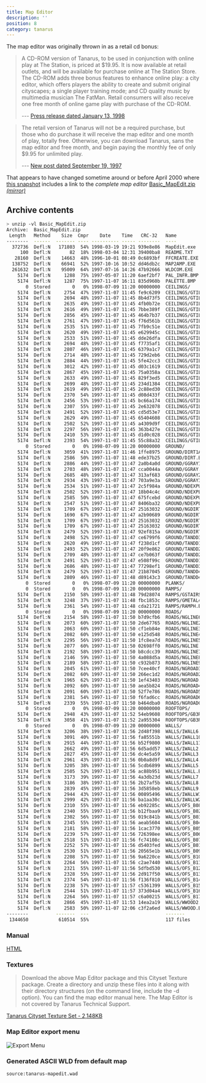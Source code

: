 ```yaml
---
title: Map Editor
description: ''
position: 8
category: tanarus
---
```


The map editor was originally thrown in as a retail cd bonus:

> A CD-ROM version of Tanarus, to be used in conjunction with online play at The Station, is priced at $19.95. It is now available at retail outlets, and will be available for purchase online at The Station Store. The CD-ROM adds three bonus features to enhance online play: a city editor, which offers players the ability to create and submit original cityscapes; a single player training mode; and CD quality music by multimedia musician The FatMan. Retail consumers will also receive one free month of online game play with purchase of the CD-ROM.
>
> --- [Press release dated January 13, 1998](https://web.archive.org/web/19980124051719/https://www.csoon.com/issue31/p_sisa1.htm)


> The retail version of Tanarus will not be a required purchase, but those who do purchase it will receive the map editor and one month of play, totally free. Otherwise, you can download Tanarus, sans the map editor and free month, and begin paying the monthly fee of only $9.95 for unlimited play.
>
> --- [New post dated September 19, 1997](https://web.archive.org/web/19980115040014/http://c04.station.sony.com:80/sept97.htm)

That appears to have changed sometime around or before April 2000 where [this snapshot](https://web.archive.org/web/20000414160225/http://tanarus.station.sony.com:80/mapeditor_top.html)
includes a link to the _complete map editor_ [Basic_MapEdit.zip](https://web.archive.org/web/20060429151742/http://tanarus.station.sony.com:80/media/Basic_MapEdit.zip) [*(mirror)*](https://archive.st/3lz1)

## Archive contents

```bash
> unzip -vl Basic_MapEdit.zip
Archive:  Basic_MapEdit.zip
 Length   Method    Size  Cmpr    Date    Time   CRC-32   Name
--------  ------  ------- ---- ---------- ----- --------  ----
  372736  Defl:N   171803  54% 1998-03-19 19:21 939e8e86  MapEdit.exe
     100  Defl:N       82  18% 1998-03-04 12:31 39400ba8  README.TXT
   28160  Defl:N    14663  48% 1996-10-01 08:49 0c6893bf  FFCREATE.EXE
  138752  Defl:N    66941  52% 1997-10-16 10:52 dd46db2c  MAP2AMP.EXE
  261632  Defl:N    95009  64% 1997-07-16 14:26 47b92666  WLDCOM.EXE
    5174  Defl:N     1288  75% 1997-05-07 11:20 6aef2bf7  PAL_INFR.BMP
    5174  Defl:N     1287  75% 1997-11-07 16:11 835d960b  PALETTE.BMP
       0  Stored        0   0% 1998-07-09 11:20 00000000  CEILINGS/
    5174  Defl:N     2754  47% 1997-11-07 11:45 fe9c6209  CEILINGS/GTILEX04.BMP
    5174  Defl:N     2694  48% 1997-11-07 11:45 8b4d73f5  CEILINGS/GTILEX02.BMP
    5174  Defl:N     2635  49% 1997-11-07 11:45 4fb0b72e  CEILINGS/GTILEX03.BMP
    5174  Defl:N     2616  49% 1997-11-07 11:45 7bbe389f  CEILINGS/GTILEX01.BMP
    5174  Defl:N     2856  45% 1997-11-07 11:45 464b7b37  CEILINGS/GTILEX05.BMP
    5174  Defl:N     2761  47% 1997-11-07 11:45 f76d561b  CEILINGS/GTILEX06.BMP
    5174  Defl:N     2535  51% 1997-11-07 11:45 7fb9c51e  CEILINGS/GTILEX07.BMP
    5174  Defl:N     2620  49% 1997-11-07 11:45 e629945c  CEILINGS/GTILEX08.BMP
    5174  Defl:N     2533  51% 1997-11-07 11:45 dde26dfa  CEILINGS/GTILEX09.BMP
    5174  Defl:N     2694  48% 1997-11-07 11:45 f7735af1  CEILINGS/GTILEY01.BMP
    5174  Defl:N     2807  46% 1997-11-07 11:45 6379a1c7  CEILINGS/GTILEY02.BMP
    5174  Defl:N     2714  48% 1997-11-07 11:45 729d2eb6  CEILINGS/GTILEY03.BMP
    5174  Defl:N     2884  44% 1997-11-07 11:45 5fe42cc3  CEILINGS/GTILEY04.BMP
    5174  Defl:N     3012  42% 1997-11-07 11:45 d03c1619  CEILINGS/GTILEY05.BMP
    5174  Defl:N     2867  45% 1997-11-07 11:45 75a0358a  CEILINGS/GTILEY06.BMP
    5174  Defl:N     2633  49% 1997-11-07 11:45 829f3ed5  CEILINGS/GTILEY07.BMP
    5174  Defl:N     2699  48% 1997-11-07 11:45 234d1384  CEILINGS/GTILEY08.BMP
    5174  Defl:N     2619  49% 1997-11-07 11:45 2c88ed30  CEILINGS/GTILEY09.BMP
    5174  Defl:N     2370  54% 1997-11-07 11:45 d08d433f  CEILINGS/GTILEZ01.BMP
    5174  Defl:N     2456  53% 1997-11-07 11:45 bc66a174  CEILINGS/GTILEZ02.BMP
    5174  Defl:N     2307  55% 1997-11-07 11:45 2e632078  CEILINGS/GTILEZ03.BMP
    5174  Defl:N     2491  52% 1997-11-07 11:45 cd5d53e7  CEILINGS/GTILEZ04.BMP
    5174  Defl:N     2629  49% 1997-11-07 11:45 65404608  CEILINGS/GTILEZ05.BMP
    5174  Defl:N     2502  52% 1997-11-07 11:45 a4309d9f  CEILINGS/GTILEZ06.BMP
    5174  Defl:N     2297  56% 1997-11-07 11:45 363b427e  CEILINGS/GTILEZ07.BMP
    5174  Defl:N     2410  53% 1997-11-07 11:45 d1d0c028  CEILINGS/GTILEZ08.BMP
    5174  Defl:N     2393  54% 1997-11-07 11:45 55c88a32  CEILINGS/GTILEZ09.BMP
       0  Stored        0   0% 1998-07-09 11:20 00000000  GROUND/
    5174  Defl:N     3059  41% 1997-11-07 11:46 1ffe8975  GROUND/DIRT1A.BMP
    5174  Defl:N     2586  50% 1997-11-07 11:48 ede37b25  GROUND/DIRT.BMP
    5174  Defl:N     2886  44% 1997-11-07 11:47 2a0b4a0d  GROUND/GGRAY1.BMP
    5174  Defl:N     2703  48% 1997-11-07 11:47 cca0044a  GROUND/GGRAY.BMP
    5174  Defl:N     2685  48% 1997-11-07 11:47 313af683  GROUND/GGRAY2.BMP
    5174  Defl:N     2934  43% 1997-11-07 11:47 703a9e3a  GROUND/GGRAY3.BMP
    5174  Defl:N     2534  51% 1997-11-07 11:47 2c5f984a  GROUND/NDEXPUR.BMP
    5174  Defl:N     2502  52% 1997-11-07 11:47 18b04c4c  GROUND/NDEXPLR.BMP
    5174  Defl:N     2585  50% 1997-11-07 11:47 675fcebd  GROUND/NDEXPUL.BMP
    5174  Defl:N     2547  51% 1997-11-07 11:47 8406ba32  GROUND/NDEXPLL.BMP
    5174  Defl:N     1709  67% 1997-11-07 11:47 25163032  GROUND/NGDIRT1.BMP
    5174  Defl:N     1690  67% 1997-11-07 11:47 a2b90689  GROUND/NGDIRT2.BMP
    5174  Defl:N     1709  67% 1997-11-07 11:47 25163032  GROUND/NGDIRT3.BMP
    5174  Defl:N     1709  67% 1997-11-07 11:47 25163032  GROUND/NGDIRT4.BMP
    5174  Defl:N     2479  52% 1997-11-07 11:47 92ef815a  GROUND/NGDIRTXP.BMP
    5174  Defl:N     2498  52% 1997-11-07 11:47 ce6799f6  GROUND/TANDD3.BMP
    5174  Defl:N     2620  49% 1997-11-07 11:47 f238d1cf  GROUND/TANDD1A.BMP
    5174  Defl:N     2493  52% 1997-11-07 11:47 20f9e862  GROUND/TANDD2.BMP
    5174  Defl:N     2709  48% 1997-11-07 11:47 ce7b063f  GROUND/TANDD2A.BMP
    5174  Defl:N     2491  52% 1997-11-07 11:47 e508f99c  GROUND/TANDD1.BMP
    5174  Defl:N     2686  48% 1997-11-07 11:47 77298ef1  GROUND/TANDD3A.BMP
    5174  Defl:N     2479  52% 1997-11-07 11:47 21b87045  GROUND/TANDD4.BMP
    5174  Defl:N     2809  46% 1997-11-07 11:48 d89143c3  GROUND/TANDD4A.BMP
       0  Stored        0   0% 1998-07-09 11:20 00000000  PLANKS/
       0  Stored        0   0% 1998-07-09 11:20 00000000  RAMPS/
    5174  Defl:N     2150  58% 1997-11-07 11:48 79d28074  RAMPS/GSTAIRS.BMP
    5174  Defl:N     3248  37% 1997-11-07 11:48 fbc1853c  RAMPS/GMETAL43.BMP
    5174  Defl:N     2361  54% 1997-11-07 11:48 cda21721  RAMPS/RAMPH.BMP
       0  Stored        0   0% 1998-07-09 11:20 00000000  ROADS/
    5174  Defl:N     2154  58% 1997-11-07 11:50 b7d9cfb6  ROADS/NGLINE6.BMP
    5174  Defl:N     2073  60% 1997-11-07 11:50 2de67765  ROADS/NGLINE2.BMP
    5174  Defl:N     2063  60% 1997-11-07 11:50 cf1eb84e  ROADS/NGLINE3.BMP
    5174  Defl:N     2082  60% 1997-11-07 11:50 e125d548  ROADS/NGLINE4.BMP
    5174  Defl:N     2295  56% 1997-11-07 11:50 1fc8ea7d  ROADS/NGLINE5.BMP
    5174  Defl:N     2077  60% 1997-11-07 11:50 02698ff0  ROADS/NGLINE.BMP
    5174  Defl:N     2192  58% 1997-11-07 11:50 b8cdcc39  ROADS/NGLINE7.BMP
    5174  Defl:N     2146  59% 1997-11-07 11:50 4a088d5a  ROADS/NGLINE8.BMP
    5174  Defl:N     2189  58% 1997-11-07 11:50 c932b873  ROADS/NGLINE9.BMP
    5174  Defl:N     2045  61% 1997-11-07 11:50 7cee40cf  ROADS/NGROAD3.BMP
    5174  Defl:N     2082  60% 1997-11-07 11:50 266ec1d2  ROADS/NGROAD2.BMP
    5174  Defl:N     1965  62% 1997-11-07 11:50 1ef43403  ROADS/NGROAD.BMP
    5174  Defl:N     2092  60% 1997-11-07 11:50 aea5b824  ROADS/NGROAD4.BMP
    5174  Defl:N     2091  60% 1997-11-07 11:50 52f7e786  ROADS/NGROAD5.BMP
    5174  Defl:N     2381  54% 1997-11-07 11:50 f6fad6cc  ROADS/NGROAD6.BMP
    5174  Defl:N     2339  55% 1997-11-07 11:50 b464dba0  ROADS/NGROADCK.BMP
       0  Stored        0   0% 1998-07-09 11:20 00000000  ROOFTOPS/
    5174  Defl:N     2948  43% 1997-11-07 11:52 54eb9608  ROOFTOPS/GB3ROOFA.BMP
    5174  Defl:N     3058  41% 1997-11-07 11:52 2a955304  ROOFTOPS/GB3ROOF.BMP
       0  Stored        0   0% 1998-07-09 11:20 00000000  WALLS/
    5174  Defl:N     3206  38% 1997-11-07 11:56 2d48f398  WALLS/IWALL6.BMP
    5174  Defl:N     3091  40% 1997-11-07 11:56 fa85551b  WALLS/IWALL10.BMP
    5174  Defl:N     2915  44% 1997-11-07 11:56 b52f9800  WALLS/IWALL11.BMP
    5174  Defl:N     2662  49% 1997-11-07 11:56 6d5add57  WALLS/IWALL2.BMP
    5174  Defl:N     2827  45% 1997-11-07 11:56 dc4e5a59  WALLS/IWALL3.BMP
    5174  Defl:N     2961  43% 1997-11-07 11:56 0b0a8d9f  WALLS/IWALL4.BMP
    5174  Defl:N     3205  38% 1997-11-07 11:56 5cdb6899  WALLS/IWALL5.BMP
    5174  Defl:N     2505  52% 1997-11-07 11:56 ac88b951  WALLS/IWALL.BMP
    5174  Defl:N     3173  39% 1997-11-07 11:56 4a3db23d  WALLS/IWALL7.BMP
    5174  Defl:N     3186  38% 1997-11-07 11:56 2b27af5b  WALLS/IWALL8.BMP
    5174  Defl:N     2839  45% 1997-11-07 11:56 3d5858eb  WALLS/IWALL9.BMP
    5174  Defl:N     2944  43% 1997-11-07 11:56 00895496  WALLS/IWALLW1.BMP
    5174  Defl:N     2999  42% 1997-11-07 11:56 ba1aa30c  WALLS/IWALLW2.BMP
    5174  Defl:N     2310  55% 1997-11-07 11:56 eb92285c  WALLS/OFS_B08.BMP
    5174  Defl:N     2340  55% 1997-11-07 11:56 b12fbaa9  WALLS/OFS_B02.BMP
    5174  Defl:N     2302  56% 1997-11-07 11:56 019c841b  WALLS/OFS_B03.BMP
    5174  Defl:N     2345  55% 1997-11-07 11:56 aeab5604  WALLS/OFS_B04.BMP
    5174  Defl:N     2181  58% 1997-11-07 11:56 1cac3770  WALLS/OFS_B05.BMP
    5174  Defl:N     2239  57% 1997-11-07 11:56 726398ee  WALLS/OFS_B06.BMP
    5174  Defl:N     2518  51% 1997-11-07 11:56 fc74108c  WALLS/OFS_B07.BMP
    5174  Defl:N     2252  57% 1997-11-07 11:56 d5403fed  WALLS/OFS_B01.BMP
    5174  Defl:N     2530  51% 1997-11-07 11:56 20565e1b  WALLS/OFS_B09.BMP
    5174  Defl:N     2208  57% 1997-11-07 11:56 9a6220ce  WALLS/OFS_B10.BMP
    5174  Defl:N     2264  56% 1997-11-07 11:56 c2ae7440  WALLS/OFS_B11.BMP
    5174  Defl:N     2321  55% 1997-11-07 11:56 5dfbd530  WALLS/OFS_B12.BMP
    5174  Defl:N     2328  55% 1997-11-07 11:56 2d917f50  WALLS/OFS_B13.BMP
    5174  Defl:N     2374  54% 1997-11-07 11:56 f136f810  WALLS/OFS_B14.BMP
    5174  Defl:N     2238  57% 1997-11-07 11:57 c5361399  WALLS/OFS_B15.BMP
    5174  Defl:N     2544  51% 1997-11-07 11:57 373d04a4  WALLS/OFS_B16.BMP
    5174  Defl:N     2264  56% 1997-11-07 11:57 c6a00215  WALLS/OFS_B17.BMP
    5174  Defl:N     2866  45% 1997-11-07 11:53 14ea2a19  WALLS/WWOOD2.BMP
    5174  Defl:N     2583  50% 1997-11-07 12:06 c3f2a6ed  WALLS/WWOOD.BMP
--------          -------  ---                            -------
 1344650           610514  55%                            117 files
```

### Manual

[HTML](https://web.archive.org/web/20010122061700/http://tanarus.station.sony.com/mapeditor/mapeditor.html)

### Textures

> Download the above Map Editor package and this Cityset Texture package. Create a directory and unzip these files into it along with their directory structures (on the command line, include the -d option). You can find the map editor manual here. The Map Editor is not covered by Tanarus Technical Support.

[Tanarus Cityset Texture Set - 2,148KB](https://web.archive.org/web/*/http://tanarus.station.sony.com/media/Extra_CitySet_Textures.zip)

### Map Editor export menu

![Export Menu](https://web.archive.org/web/20010122061700im_/http://tanarus.station.sony.com/mapeditor/Image49.gif)

### Generated ASCII WLD from default map

<code-group>
  <code-block label="tanarus-mapedit.wad" active>

  ```c[tanarus-mapedit.wad]
  source:tanarus-mapedit.wad
  ```

  </code-block>
</code-group>

